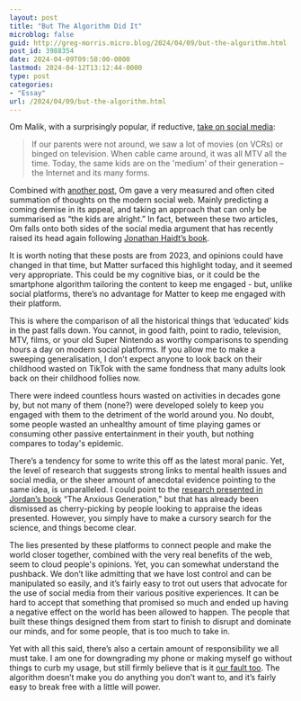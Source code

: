 ```yaml
---
layout: post
title: "But The Algorithm Did It"
microblog: false
guid: http://greg-morris.micro.blog/2024/04/09/but-the-algorithm.html
post_id: 3988354
date: 2024-04-09T09:58:00-0000
lastmod: 2024-04-12T13:12:44-0000
type: post
categories:
- "Essay"
url: /2024/04/09/but-the-algorithm.html
---
```

Om Malik, with a surprisingly popular, if reductive, [take on social media](https://om.co/2023/10/19/social-media-is-history-just-ask-the-kids/):

> If our parents were not around, we saw a lot of movies (on VCRs) or binged on television. When cable came around, it was all MTV all the time. Today, the same kids are on the 'medium' of their generation – the Internet and its many forms.

Combined with [another post](https://om.co/2023/10/15/social-internet-is-dead-get-used-to-it/), Om gave a very measured and often cited summation of thoughts on the modern social web. Mainly predicting a coming demise in its appeal, and taking an approach that can only be summarised as “the kids are alright.” In fact, between these two articles, Om falls onto both sides of the social media argument that has recently raised its head again following [Jonathan Haidt’s book](https://www.amazon.co.uk/Anxious-Generation-Rewiring-Childhood-Epidemic-ebook).

It is worth noting that these posts are from 2023, and opinions could have changed in that time, but Matter surfaced this highlight today, and it seemed very appropriate. This could be my cognitive bias, or it could be the smartphone algorithm tailoring the content to keep me engaged - but, unlike social platforms, there’s no advantage for Matter to keep me engaged with their platform.

This is where the comparison of all the historical things that ‘educated’ kids in the past falls down. You cannot, in good faith, point to radio, television, MTV, films, or your old Super Nintendo as worthy comparisons to spending hours a day on modern social platforms. If you allow me to make a sweeping generalisation, I don’t expect anyone to look back on their childhood wasted on TikTok with the same fondness that many adults look back on their childhood follies now.

There were indeed countless hours wasted on activities in decades gone by, but not many of them (none?) were developed solely to keep you engaged with them to the detriment of the world around you. No doubt, some people wasted an unhealthy amount of time playing games or consuming other passive entertainment in their youth, but nothing compares to today's epidemic.

There’s a tendency for some to write this off as the latest moral panic. Yet, the level of research that suggests strong links to mental health issues and social media, or the sheer amount of anecdotal evidence pointing to the same idea, is unparalleled. I could point to the [research presented in Jordan’s book](https://www.anxiousgeneration.com/resources/the-evidence) “The Anxious Generation,” but that has already been dismissed as cherry-picking by people looking to appraise the ideas presented. However, you simply have to make a cursory search for the science, and things become clear.

The lies presented by these platforms to connect people and make the world closer together, combined with the very real benefits of the web, seem to cloud people's opinions. Yet, you can somewhat understand the pushback. We don’t like admitting that we have lost control and can be manipulated so easily, and it’s fairly easy to trot out users that advocate for the use of social media from their various positive experiences. It can be hard to accept that something that promised so much and ended up having a negative effect on the world has been allowed to happen. The people that built these things designed them from start to finish to disrupt and dominate our minds, and for some people, that is too much to take in.

Yet with all this said, there’s also a certain amount of responsibility we all must take. I am one for downgrading my phone or making myself go without things to curb my usage, but still firmly believe that is it [our fault too](/2020/09/09/itxs-not-the.html). The algorithm doesn’t make you do anything you don’t want to, and it’s fairly easy to break free with a little will power.
